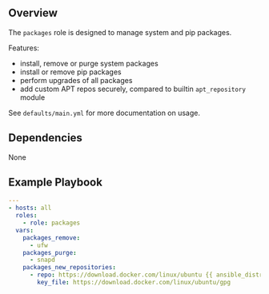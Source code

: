 ## Overview

The `packages` role is designed to manage system and pip packages.

Features:
- install, remove or purge system packages
- install or remove pip packages
- perform upgrades of all packages
- add custom APT repos securely, compared to builtin `apt_repository` module

See `defaults/main.yml` for more documentation on usage.

## Dependencies

None

## Example Playbook

```yaml
---
- hosts: all
  roles:
    - role: packages
  vars:
    packages_remove:
      - ufw
    packages_purge:
      - snapd
    packages_new_repositories:
      - repo: https://download.docker.com/linux/ubuntu {{ ansible_distribution_release }} stable
        key_file: https://download.docker.com/linux/ubuntu/gpg
```